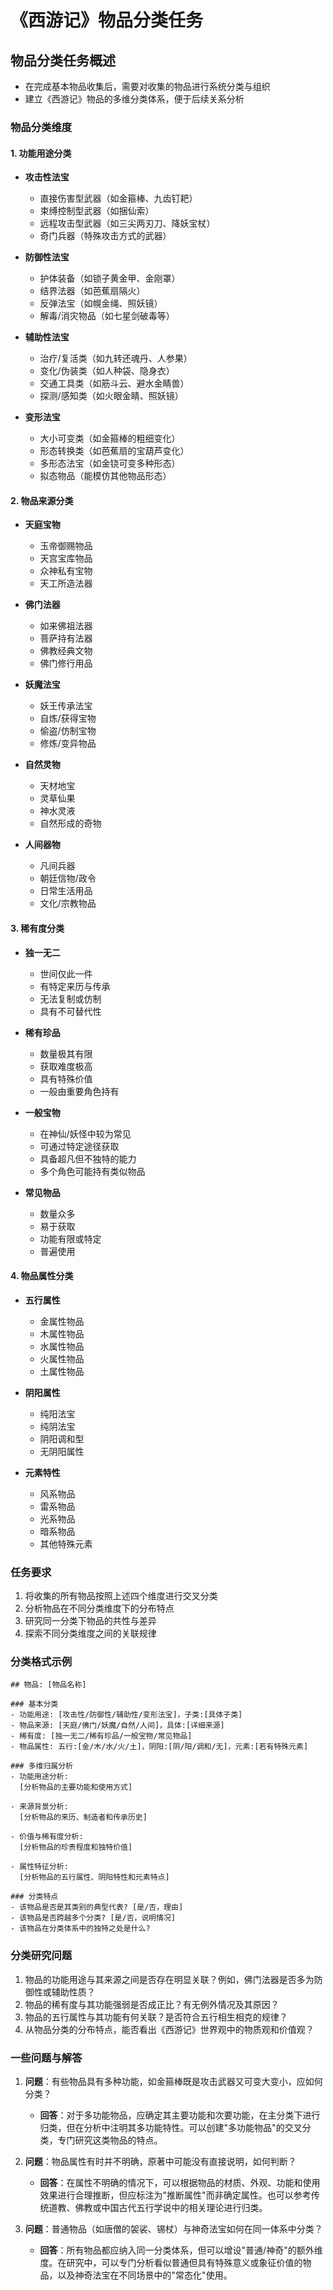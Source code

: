 # 《西游记》物品分类任务

## 物品分类任务概述
- 在完成基本物品收集后，需要对收集的物品进行系统分类与组织
- 建立《西游记》物品的多维分类体系，便于后续关系分析

### 物品分类维度

#### 1. 功能用途分类
- **攻击性法宝**
  - 直接伤害型武器（如金箍棒、九齿钉耙）
  - 束缚控制型武器（如捆仙索）
  - 远程攻击型武器（如三尖两刃刀、降妖宝杖）
  - 奇门兵器（特殊攻击方式的武器）

- **防御性法宝**
  - 护体装备（如锁子黄金甲、金刚罩）
  - 结界法器（如芭蕉扇隔火）
  - 反弹法宝（如幌金绳、照妖镜）
  - 解毒/消灾物品（如七星剑破毒等）

- **辅助性法宝**
  - 治疗/复活类（如九转还魂丹、人参果）
  - 变化/伪装类（如人种袋、隐身衣）
  - 交通工具类（如筋斗云、避水金睛兽）
  - 探测/感知类（如火眼金睛、照妖镜）

- **变形法宝**
  - 大小可变类（如金箍棒的粗细变化）
  - 形态转换类（如芭蕉扇的宝葫芦变化）
  - 多形态法宝（如金铙可变多种形态）
  - 拟态物品（能模仿其他物品形态）

#### 2. 物品来源分类
- **天庭宝物**
  - 玉帝御赐物品
  - 天宫宝库物品
  - 众神私有宝物
  - 天工所造法器

- **佛门法器**
  - 如来佛祖法器
  - 菩萨持有法器
  - 佛教经典文物
  - 佛门修行用品

- **妖魔法宝**
  - 妖王传承法宝
  - 自炼/获得宝物
  - 偷盗/仿制宝物
  - 修炼/变异物品

- **自然灵物**
  - 天材地宝
  - 灵草仙果
  - 神水灵液
  - 自然形成的奇物

- **人间器物**
  - 凡间兵器
  - 朝廷信物/政令
  - 日常生活用品
  - 文化/宗教物品

#### 3. 稀有度分类
- **独一无二**
  - 世间仅此一件
  - 有特定来历与传承
  - 无法复制或仿制
  - 具有不可替代性

- **稀有珍品**
  - 数量极其有限
  - 获取难度极高
  - 具有特殊价值
  - 一般由重要角色持有

- **一般宝物**
  - 在神仙/妖怪中较为常见
  - 可通过特定途径获取
  - 具备超凡但不独特的能力
  - 多个角色可能持有类似物品

- **常见物品**
  - 数量众多
  - 易于获取
  - 功能有限或特定
  - 普遍使用

#### 4. 物品属性分类
- **五行属性**
  - 金属性物品
  - 木属性物品
  - 水属性物品
  - 火属性物品
  - 土属性物品

- **阴阳属性**
  - 纯阳法宝
  - 纯阴法宝
  - 阴阳调和型
  - 无阴阳属性

- **元素特性**
  - 风系物品
  - 雷系物品
  - 光系物品
  - 暗系物品
  - 其他特殊元素

### 任务要求
1. 将收集的所有物品按照上述四个维度进行交叉分类
2. 分析物品在不同分类维度下的分布特点
3. 研究同一分类下物品的共性与差异
4. 探索不同分类维度之间的关联规律

### 分类格式示例
```
## 物品: [物品名称]

### 基本分类
- 功能用途: [攻击性/防御性/辅助性/变形法宝]，子类:[具体子类]
- 物品来源: [天庭/佛门/妖魔/自然/人间]，具体:[详细来源]
- 稀有度: [独一无二/稀有珍品/一般宝物/常见物品]
- 物品属性: 五行:[金/木/水/火/土]，阴阳:[阴/阳/调和/无]，元素:[若有特殊元素]

### 多维归属分析
- 功能用途分析:
  [分析物品的主要功能和使用方式]

- 来源背景分析:
  [分析物品的来历、制造者和传承历史]

- 价值与稀有度分析:
  [分析物品的珍贵程度和独特价值]

- 属性特征分析:
  [分析物品的五行属性、阴阳特性和元素特点]

### 分类特点
- 该物品是否是其类别的典型代表? [是/否，理由]
- 该物品是否跨越多个分类? [是/否，说明情况]
- 该物品在分类体系中的独特之处是什么?
```

### 分类研究问题
1. 物品的功能用途与其来源之间是否存在明显关联？例如，佛门法器是否多为防御性或辅助性质？
2. 物品的稀有度与其功能强弱是否成正比？有无例外情况及其原因？
3. 物品的五行属性与其功能有何关联？是否符合五行相生相克的规律？
4. 从物品分类的分布特点，能否看出《西游记》世界观中的物质观和价值观？

### 一些问题与解答
1. **问题**：有些物品具有多种功能，如金箍棒既是攻击武器又可变大变小，应如何分类？
   - **回答**：对于多功能物品，应确定其主要功能和次要功能，在主分类下进行归类，但在分析中注明其多功能特性。可以创建"多功能物品"的交叉分类，专门研究这类物品的特点。

2. **问题**：物品属性有时并不明确，原著中可能没有直接说明，如何判断？
   - **回答**：在属性不明确的情况下，可以根据物品的材质、外观、功能和使用效果进行合理推断，但应标注为"推断属性"而非确定属性。也可以参考传统道教、佛教或中国古代五行学说中的相关理论进行归类。

3. **问题**：普通物品（如唐僧的袈裟、锡杖）与神奇法宝如何在同一体系中分类？
   - **回答**：所有物品都应纳入同一分类体系，但可以增设"普通/神奇"的额外维度。在研究中，可以专门分析看似普通但具有特殊意义或象征价值的物品，以及神奇法宝在不同场景中的"常态化"使用。 